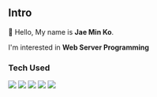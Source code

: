 ## Intro
👋
Hello, My name is **Jae Min Ko**.

I'm interested in **Web Server Programming**

### Tech Used
<img src="https://img.shields.io/badge/JavaScript-F7DF1E?style=flat&logo=javascript&logoColor=ffffff"/>
<img src="https://img.shields.io/badge/Node.js-339933?style=flat&logo=Node.js&logoColor=ffffff"/>
<img src="https://img.shields.io/badge/TypeScript-3178C6?style=flat&logo=typescript&logoColor=ffffff"/>
<img src="https://img.shields.io/badge/Express-ffffff?style=flat&logo=express&logoColor=000000"/>
<img src="https://img.shields.io/badge/Nest-E0234E?style=flat&logo=nestjs&logoColor=ffffff"/>
